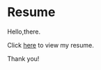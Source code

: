 Resume
=================
Hello,there.

Click [here](https://solarex.github.io/resume/) to view my resume.

Thank you!
